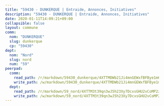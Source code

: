 ```yaml
---
title: "59430 - DUNKERQUE | Entraide, Annonces, Initiatives"
description: "59430 - DUNKERQUE | Entraide, Annonces, Initiatives"
date: 2020-01-11T14:09:21+09:00
collapsible: false
layout: commune
comm:
  nom: "DUNKERQUE"
  slug: dunkerque
  cp: "59430"
dept:
  nom: "Nord"
  slug: nord
  num: "59"
peerpad:
  comm:
    read_path: /r/markdown/59430_dunkerque/4XTTMDWb21Ji4mnGEWxfBFBye1m68KNbKPy1VFX6Rm6h7nn1X
    write_path: /w/markdown/59430_dunkerque/4XTTMDWb21Ji4mnGEWxfBFBye1m68KNbKPy1VFX6Rm6h7nn1X-K3TgUSeH1WebnbktgQbdNkXBmWnAhGFQjwfbSftxcy5nwotcUhbaAtsppYJwJSHjToAz8GeFhcDXeu5no2uFjbxV3UG2DiCL9vkMxjSaPYFW7FsMBgt76CySWUNTwUwjmUcey3Eq
  dept:
    read_path: /r/markdown/59_nord/4XTTM3t39qn3wJ5h23Xy7DcxsGHU2vCoMP2z3iS4TUn3TrtdJ
    write_path: /w/markdown/59_nord/4XTTM3t39qn3wJ5h23Xy7DcxsGHU2vCoMP2z3iS4TUn3TrtdJ-K3TgTuZGkuZqXfr6fpmH7pGsMT6ndvZQMyRDze5QBt7XScLWHoBi246kLoDKpTH2Yo4f3AFSSJqGc2ozvNww7qPLqsDjpvahxCbQ6F5znbfjp6kVgaDcTYc9LyhwSfYuCevnvZUQ
---
```


